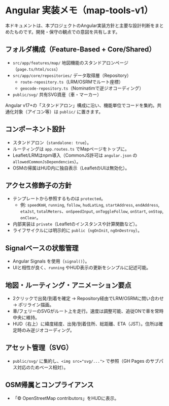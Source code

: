 # Angular 実装メモ（map-tools-v1）

本ドキュメントは、本プロジェクトのAngular実装方針と主要な設計判断をまとめたものです。開発・保守の観点での意図を共有します。

## フォルダ構成（Feature-Based + Core/Shared）

- `src/app/features/map/` 地図機能のスタンドアロンページ（`page.ts/html/scss`）
- `src/app/core/repositories/` データ取得層（Repository）
  - `route-repository.ts`（LRM/OSRMでルート座標）
  - `geocode-repository.ts`（Nominatimで逆ジオコーディング）
- `public/svg/` 共有SVG資産（車・マーカー）

Angular v17+の「スタンドアロン」構成に沿い、機能単位でコードを集約。共通化対象（アイコン等）は `public/` に置きます。

## コンポーネント設計

- スタンドアロン（`standalone: true`）。
- ルーティングは `app.routes.ts` でMapページをトップに。
- Leaflet/LRMはnpm導入（CommonJS許可は `angular.json` の `allowedCommonJsDependencies`）。
- OSMの帰属はHUD内に独自表示（LeafletのUIは無効化）。

## アクセス修飾子の方針

- テンプレートから参照するものは `protected`。
  - 例: `speedKmH`, `running`, `follow`, `hudLatLng`, `startAddress`, `endAddress`, `etaJst`, `totalMeters`、`onSpeedInput`, `onToggleFollow`, `onStart`, `onStop`, `onClear`。
- 内部実装は `private`（Leafletのインスタンスや計算関数など）。
- ライフサイクルには明示的に `public`（`ngOnInit`, `ngOnDestroy`）。

## Signalベースの状態管理

- Angular Signals を使用（`signal()`）。
- UIと相性が良く、`running` やHUD表示の更新をシンプルに記述可能。

## 地図・ルーティング・アニメーション要点

- 2クリックで出発/到着を確定 → Repository経由でLRM/OSRMに問い合わせ → ポリライン描画。
- 車/フェリーのSVGがルート上を走行。速度は調整可能、追従ONで車を常時中央に維持。
- HUD（右上）に緯度経度、出発/到着住所、総距離、ETA（JST）。住所は確定時のみ逆ジオコーディング。

## アセット管理（SVG）

- `public/svg/` に集約し、`<img src="svg/...">` で参照（GH Pages のサブパス対応のためベース相対）。

## OSM帰属とコンプライアンス

- 「© OpenStreetMap contributors」をHUDに表示。
